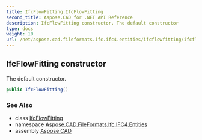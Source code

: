 ```yaml
---
title: IfcFlowFitting.IfcFlowFitting
second_title: Aspose.CAD for .NET API Reference
description: IfcFlowFitting constructor. The default constructor
type: docs
weight: 10
url: /net/aspose.cad.fileformats.ifc.ifc4.entities/ifcflowfitting/ifcflowfitting/
---
```

## IfcFlowFitting constructor

The default constructor.

```csharp
public IfcFlowFitting()
```

### See Also

* class [IfcFlowFitting](../)
* namespace [Aspose.CAD.FileFormats.Ifc.IFC4.Entities](../../ifcflowfitting/)
* assembly [Aspose.CAD](../../../)


